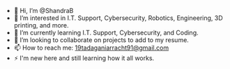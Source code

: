 - 👋 Hi, I’m @ShandraB
- 👀 I’m interested in I.T. Support, Cybersecurity, Robotics, Engineering, 3D printing, and more.
- 🌱 I’m currently learning I.T. Support, Cybersecurity, and Coding.
- 💞️ I’m looking to collaborate on projects to add to my resume.
- 📫 How to reach me: 19tadaganiarracht91@gmail.com
- ⚡ I'm new here and still learning how it all works.

<!---
ShandraB/ShandraB is a ✨ special ✨ repository because its `README.md` (this file) appears on your GitHub profile.
You can click the Preview link to take a look at your changes.
--->
